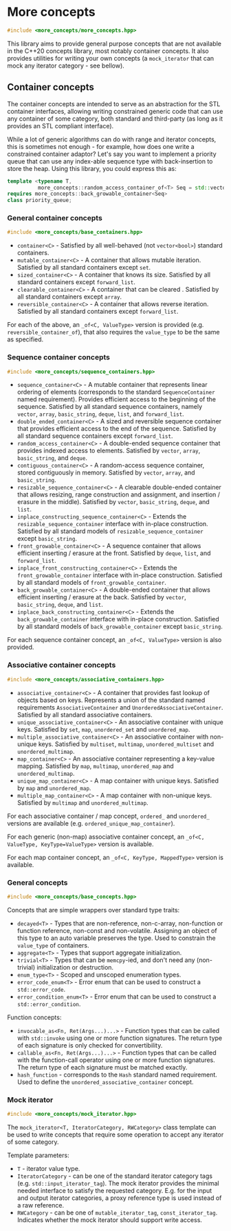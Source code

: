 # More concepts
```c++ 
#include <more_concepts/more_concepts.hpp>
```
This library aims to provide general purpose concepts that are not available in the C++20 concepts library, most notably container concepts. It also provides utilities for writing your own concepts (a `mock_iterator` that can mock any iterator category - see bellow). 

## Container concepts

The container concepts are intended to serve as an abstraction for the STL container interfaces, allowing writing constrained generic code that can use any container of some category, both standard and third-party (as long as it provides an STL compliant interface).

While a lot of generic algorithms can do with range and iterator concepts, this is sometimes not enough - for example, how does one write a constrained container adaptor? Let's say you want to implement a priority queue that can use any index-able sequence type with back-insertion to store the heap. Using this library, you could express this as:
```c++
template <typename T, 
          more_concepts::random_access_container_of<T> Seq = std::vector<T>>
requires more_concepts::back_growable_container<Seq>
class priority_queue;
```

### General container concepts
```c++ 
#include <more_concepts/base_containers.hpp>
```
- `container<C>` - Satisfied by all well-behaved (not `vector<bool>`) standard containers.
- `mutable_container<C>` - A container that allows mutable iteration. Satisfied by all standard containers except `set`. 
- `sized_container<C>` - A container that knows its size. Satisfied by all standard containers except `forward_list`.
- `clearable_container<C>` - A container that can be cleared . Satisfied by all standard containers except `array`.
- `reversible_container<C>` - A container that allows reverse iteration. Satisfied by all standard containers except `forward_list`.

For each of the above, an `_of<C, ValueType>` version is provided (e.g. `reversible_container_of`), that also requires the `value_type` to be the same as specified.

### Sequence container concepts
```c++ 
#include <more_concepts/sequence_containers.hpp>
```
- `sequence_container<C>` - A mutable container that represents linear ordering of elements (corresponds to the standard `SequenceContainer` named requirement). Provides efficient access to the beginning of the sequence. Satisfied by all standard sequence containers, namely `vector`, `array`, `basic_string`, `deque`, `list`, and `forward_list`.
- `double_ended_container<C>` - A sized and reversible sequence container that provides efficient access to the end of the sequence. Satisfied by all standard sequence containers except `forward_list`.
- `random_access_container<C>` - A double-ended sequence container that provides indexed access to elements. Satisfied by `vector`, `array`, `basic_string`, and `deque`.
- `contiguous_container<C>` - A random-access sequence container, stored contiguously in memory. Satisfied by `vector`, `array`, and `basic_string`.
- `resizable_sequence_container<C>` - A clearable double-ended container that allows resizing, range construction and assignment, and insertion / erasure in the middle). Satisfied by `vector`, `basic_string`, `deque`, and `list`.
- `inplace_constructing_sequence_container<C>` - Extends the `resizable_sequence_container` interface with in-place construction. Satisfied by all standard models of `resizable_sequence_container` except `basic_string`.
- `front_growable_container<C>` - A sequence container that allows efficient inserting / erasure at the front. Satisfied by `deque`, `list`, and `forward_list`.
- `inplace_front_constructing_container<C>` - Extends the `front_growable_container` interface with in-place construction. Satisfied by all standard models of `front_growable_container`.
- `back_growable_container<C>` - A double-ended container that allows efficient inserting / erasure at the back. Satisfied by `vector`, `basic_string`, `deque`, and `list`.
- `inplace_back_constructing_container<C>` - Extends the `back_growable_container` interface with in-place construction. Satisfied by all standard models of `back_growable_container` except `basic_string`.

For each sequence container concept, an `_of<C, ValueType>` version is also provided.

### Associative container concepts
```c++ 
#include <more_concepts/associative_containers.hpp>
```
- `associative_container<C>` - A container that provides fast lookup of objects based on keys. Represents a union of the standard named requirements `AssociativeContainer` and `UnorderedAssociativeContainer`. Satisfied by all standard associative containers.
- `unique_associative_container<C>` - An associative container with unique keys. Satisfied by `set`, `map`, `unordered_set` and `unordered_map`.
- `multiple_associative_container<C>` - An associative container with non-unique keys. Satisfied by `multiset`, `multimap`, `unordered_multiset` and `unordered_multimap`.
- `map_container<C>` - An associative container representing a key-value mapping. Satisfied by `map`, `multimap`, `unordered_map` and `unordered_multimap`.
- `unique_map_container<C>` - A map container with unique keys. Satisfied by `map` and `unordered_map`.
- `multiple_map_container<C>` - A map container with non-unique keys. Satisfied by `multimap` and `unordered_multimap`.

For each associative container / map concept, `ordered_` and `unordered_` versions are available (e.g. `ordered_unique_map_container`).

For each generic (non-map) associative container concept, an `_of<C, ValueType, KeyType=ValueType>` version is available.

For each map container concept, an `_of<C, KeyType, MappedType>` version is available.

### General concepts
```c++ 
#include <more_concepts/base_concepts.hpp>
```  
Concepts that are simple wrappers over standard type traits:
- `decayed<T>` - Types that are non-reference, non-c-array, non-function or function reference, non-const and non-volatile. Assigning an object of this type to an auto variable preserves the type. Used to constrain the `value_type` of containers.
- `aggregate<T>` - Types that support aggregate initialization.
- `trivial<T>` - Types that can be `memcpy`-ied, and don't need any (non-trivial) initialization or destruction.
- `enum_type<T>` - Scoped and unscoped enumeration types.
- `error_code_enum<T>` - Error enum that can be used to construct a `std::error_code`.
- `error_condition_enum<T>` - Error enum that can be used to construct a `std::error_condition`.

Function concepts:
- `invocable_as<Fn, Ret(Args...)...>` - Function types that can be called with `std::invoke` using one or more function signatures. The return type of each signature is only checked for convertibility.
- `callable_as<Fn, Ret(Args...)...>` - Function types that can be called with the function-call operator using one or more function signatures. The return type of each signature must be matched exactly.
- `hash_function` - corresponds to the `Hash` standard named requirement. Used to define the `unordered_associative_container` concept. 

### Mock iterator
```c++ 
#include <more_concepts/mock_iterator.hpp>
```
The `mock_iterator<T, IteratorCategory, RWCategory>` class template can be used to write concepts that require some operation to accept any iterator of some category. 

Template parameters:
- `T` - iterator value type.
- `IteratorCategory` - can be one of the standard iterator category tags (e.g. `std::input_iterator_tag`). The mock iterator provides the minimal needed interface to satisfy the requested category. E.g. for the input and output iterator categories, a proxy reference type is used instead of a raw reference.
- `RWCategory` - can be one of `mutable_iterator_tag`, `const_iterator_tag`. Indicates whether the mock iterator should support write access.